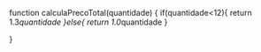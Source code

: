 function calculaPrecoTotal(quantidade) {
  if(quantidade<12){
    return 1.3*quantidade
  }else{
    return 1.0*quantidade
  }

}